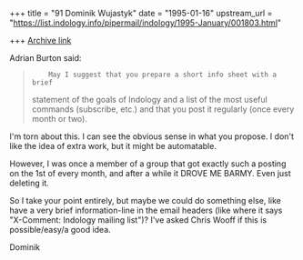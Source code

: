 +++
title = "91 Dominik Wujastyk"
date = "1995-01-16"
upstream_url = "https://list.indology.info/pipermail/indology/1995-January/001803.html"

+++
[Archive link](https://list.indology.info/pipermail/indology/1995-January/001803.html)

Adrian Burton said:
> 
>         May I suggest that you prepare a short info sheet with a brief
> statement of the goals of Indology and a list of the most useful commands
> (subscribe, etc.) and that you post it regularly (once every month or two).

I'm torn about this.  I can see the obvious sense in what you propose.
I don't like the idea of extra work, but it might be automatable.

However, I was once a member of a group that got exactly such a posting
on the 1st of every month, and after a while it DROVE ME BARMY.  Even
just deleting it.

So I take your point entirely, but maybe we could do something else,
like have a very brief information-line in the email headers (like where
it says "X-Comment: Indology mailing list")?  I've asked Chris Wooff if
this is possible/easy/a good idea.

Dominik






